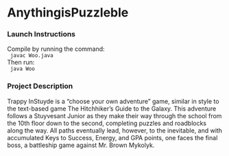 # AnythingisPuzzleble
<h3> Launch Instructions </h3>
<p>
Compile by running the command:  <br>
<code> javac Woo.java </code> <br>
Then run: <br>
<code> java Woo </code> <br>

<h3> Project Description </h3>
<p> Trappy InStuyde is a “choose your own adventure” game, similar in style to the
text-based game The Hitchhiker’s Guide to the Galaxy. This adventure follows a Stuyvesant Junior as they make their way through the school from the 10th floor down to the second, completing puzzles and roadblocks along the way. All paths eventually lead, however, to the inevitable, and with accumulated Keys to Success, Energy, and GPA points, one faces the final boss, a battleship game against Mr. Brown Mykolyk.
